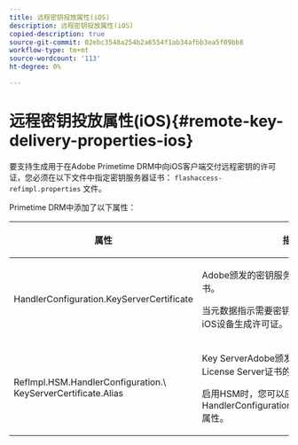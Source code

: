 ```yaml
---
title: 远程密钥投放属性(iOS)
description: 远程密钥投放属性(iOS)
copied-description: true
source-git-commit: 02ebc3548a254b2a6554f1ab34afbb3ea5f09bb8
workflow-type: tm+mt
source-wordcount: '113'
ht-degree: 0%

---
```


# 远程密钥投放属性(iOS){#remote-key-delivery-properties-ios}

要支持生成用于在Adobe Primetime DRM中向iOS客户端交付远程密钥的许可证，您必须在以下文件中指定密钥服务器证书： `flashaccess-refimpl.properties` 文件。

Primetime DRM中添加了以下属性：

<table frame="all" colsep="1" rowsep="1" class="+ topic/table adobe-d/table " id="table_xz2_lwy_n4"> 
 <thead class="- topic/thead "> 
  <tr rowsep="1" class="- topic/row "> 
   <th colname="1" class="- topic/entry entry"> <p class="- topic/p ">属性 </p> </th> 
   <th colname="2" class="- topic/entry entry"> <p class="- topic/p ">描述 </p> </th> 
  </tr> 
 </thead>
 <tbody class="- topic/tbody "> 
  <tr rowsep="1" class="- topic/row "> 
   <td colname="1" class="- topic/entry "><span class="codeph"> HandlerConfiguration.KeyServerCertificate</span> </td> 
   <td colname="2" class="- topic/entry "> <p>Adobe颁发的密钥服务器的许可证服务器证书。 </p> <p>当元数据指示需要密钥服务器时，此证书会为iOS设备生成许可证。 </p> </td> 
  </tr> 
  <tr rowsep="0" class="- topic/row "> 
   <td colname="1" class="- topic/entry "><span class="codeph"> RefImpl.HSM.HandlerConfiguration.\ KeyServerCertificate.Alias</span> </td> 
   <td colname="2" class="- topic/entry "> <p>Key ServerAdobe颁发的存储在HSM上的License Server证书的别名。 </p> <p>启用HSM时，您可以应用此属性而不是 <span class="codeph"> HandlerConfiguration.KeyServerCertificate</span> 属性。 </p> </td> 
  </tr> 
 </tbody> 
</table>
